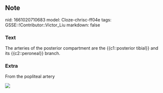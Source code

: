 ## Note
nid: 1661020710683
model: Cloze-chrisc-ff04e
tags: GSSE::!Contributor::Victor_Liu
markdown: false

### Text
The arteries of the posterior compartment are the {{c1::posterior tibial}} and its {{c2::peroneal}} branch.

### Extra
From the popliteal artery
<div><img src=
"paste-99e928cde37a53b09827c1d70c0d31b7f651e9fc.jpg"></div>
